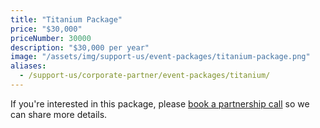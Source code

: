 ```yaml
---
title: "Titanium Package"
price: "$30,000"
priceNumber: 30000
description: "$30,000 per year"
image: "/assets/img/support-us/event-packages/titanium-package.png"
aliases:
  - /support-us/corporate-partner/event-packages/titanium/
---
```


If you're interested in this package, please [book a partnership call](https://calendly.com/techqueria) so we can share more details.
